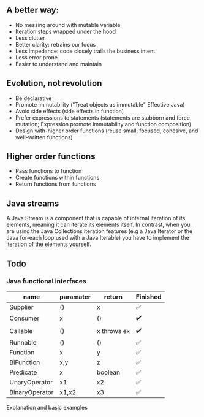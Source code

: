 ## A better way:
 - No messing around with mutable variable
 - Iteration steps wrapped under the hood
 - Less clutter
 - Better clarity: retrains our focus
 - Less impedance: code closely trails the business intent
 - Less error prone
 - Easier to understand and maintain

## Evolution, not revolution
 - Be declarative
 - Promote immutability ("Treat objects as immutable" Effective Java)
 - Avoid side effects (side effects in function)
 - Prefer expressions to statements (statements are stubborn and force mutation; Expression promote immutability and function composition)
 - Design with-higher order functions (reuse small, focused, cohesive, and well-written functions)

## Higher order functions
 - Pass functions to function
 - Create functions within functions
 - Return functions from functions

## Java streams
A Java Stream is a component that is capable of internal iteration of its elements, meaning it can iterate its elements itself. In contrast, when you are using the Java Collections iteration features (e.g a Java Iterator or the Java for-each loop used with a Java Iterable) you have to implement the iteration of the elements yourself. 

## Todo
### Java functional interfaces

name                  | paramater | return| Finished |
----------------------|-------|----|-----------------|
   Supplier       | ()    |  x | :white_check_mark: |
   Consumer       | x     | () | :heavy_check_mark:|
   Callable       | ()    | x throws ex | :heavy_check_mark:|
   Runnable       | ()    | () | :white_check_mark:|
   Function       | x     | y | :white_check_mark:|
   BiFunction     | x,y   | z | :white_check_mark:|
   Predicate      | x     | boolean | :white_check_mark:|
   UnaryOperator  | x1    | x2 | :white_check_mark:|
   BinaryOperator | x1,x2 | x3 | :white_check_mark:|

Explanation and basic examples